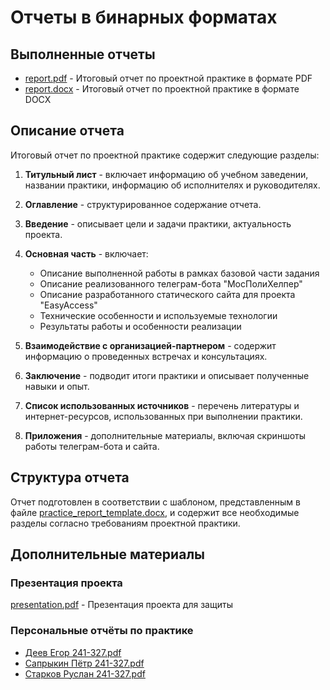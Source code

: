 # Отчеты в бинарных форматах

## Выполненные отчеты

- [report.pdf](report.pdf) - Итоговый отчет по проектной практике в формате PDF
- [report.docx](report.docx) - Итоговый отчет по проектной практике в формате DOCX

## Описание отчета

Итоговый отчет по проектной практике содержит следующие разделы:

1. **Титульный лист** - включает информацию об учебном заведении, названии практики, информацию об исполнителях и руководителях.

2. **Оглавление** - структурированное содержание отчета.

3. **Введение** - описывает цели и задачи практики, актуальность проекта.

4. **Основная часть** - включает:
   - Описание выполненной работы в рамках базовой части задания
   - Описание реализованного телеграм-бота "МосПолиХелпер" 
   - Описание разработанного статического сайта для проекта "EasyAccess"
   - Технические особенности и используемые технологии
   - Результаты работы и особенности реализации

5. **Взаимодействие с организацией-партнером** - содержит информацию о проведенных встречах и консультациях.

6. **Заключение** - подводит итоги практики и описывает полученные навыки и опыт.

7. **Список использованных источников** - перечень литературы и интернет-ресурсов, использованных при выполнении практики.

8. **Приложения** - дополнительные материалы, включая скриншоты работы телеграм-бота и сайта.

## Структура отчета

Отчет подготовлен в соответствии с шаблоном, представленным в файле [practice_report_template.docx](practice_report_template.docx), и содержит все необходимые разделы согласно требованиям проектной практики.

## Дополнительные материалы
### Презентация проекта
[presentation.pdf](presentation.pdf) - Презентация проекта для защиты
### Персональные отчёты по практике
* [Деев Егор 241-327.pdf](Отчёты/Деев_Егор_241-327.pdf)
* [Сапрыкин Пётр 241-327.pdf](Отчёты/Сапрыкин_Пётр_241-327.pdf)
* [Старков Руслан 241-327.pdf](Отчёты/Старков_Руслан_241-327.pdf)
